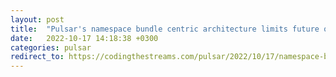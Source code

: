 ```yaml
---
layout: post
title:  "Pulsar's namespace bundle centric architecture limits future options"
date:   2022-10-17 14:18:38 +0300
categories: pulsar
redirect_to: https://codingthestreams.com/pulsar/2022/10/17/namespace-bundle-is-a-limiting-factor.html
---
```

